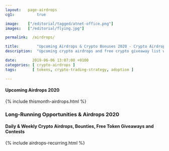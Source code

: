 ```yaml
---
layout:   page-airdrops
cg1:          true

image:    ["/editorial/tagged/atnet-office.png"]
images:   ["/editorial/flying.jpg"]

permalink:  /airdrops/

title:        "Upcoming Airdrops & Crypto Bonuses 2020 - Crypto Airdrops"
description:  "Upcoming crypto airdrops and free crypto giveaway list with weekly airdrop alerts by mail (Fri 7AM EST)."

date:       2019-06-06 13:07:00 +0100
categories: [ crypto-airdrops ]
tags:       [ tokens, crypto-trading-strategy, adoption ]

---
```


<h4 id="upcoming">Upcoming Airdrops 2020</h4>

{% include thismonth-airdrops.html %}

<div class="clearfix"></div>

<h3 class="posh">Long-Running Opportunities & Airdrops 2020</h3>

<h4 id="recurring">Daily & Weekly Crypto Airdrops, Bounties, Free Token Giveaways and Contests</h4>

{% include airdrops-recurring.html %}

<div class="clearfix"></div>
